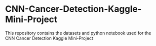 # CNN-Cancer-Detection-Kaggle-Mini-Project
This repository contains the datasets and python notebook used for the CNN Cancer Detection Kaggle Mini-Project
